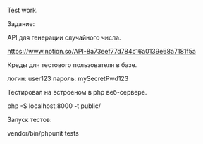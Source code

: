 Test work.

Задание:

API для генерации случайного числа.

https://www.notion.so/API-8a73eef77d784c16a0139e68a7181f5a

Креды для тестового пользователя в базе.

логин: user123
пароль: mySecretPwd123

Тестировал на встроеном в php веб-сервере.

php -S localhost:8000 -t public/

Запуск тестов:

vendor/bin/phpunit tests
